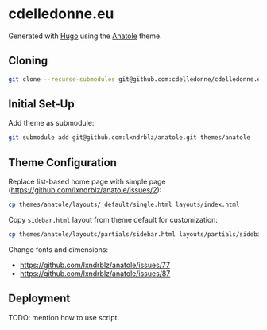 # cdelledonne.eu

Generated with [Hugo](https://gohugo.io/) using the
[Anatole](https://github.com/lxndrblz/anatole) theme.

## Cloning

```sh
git clone --recurse-submodules git@github.com:cdelledonne/cdelledonne.eu.git
```

## Initial Set-Up

Add theme as submodule:

```sh
git submodule add git@github.com:lxndrblz/anatole.git themes/anatole
```

## Theme Configuration

Replace list-based home page with simple page
(https://github.com/lxndrblz/anatole/issues/2):

```sh
cp themes/anatole/layouts/_default/single.html layouts/index.html
```

Copy `sidebar.html` layout from theme default for customization:

```sh
cp themes/anatole/layouts/partials/sidebar.html layouts/partials/sidebar.html
```

Change fonts and dimensions:
* https://github.com/lxndrblz/anatole/issues/77
* https://github.com/lxndrblz/anatole/issues/87

## Deployment

TODO: mention how to use script.
